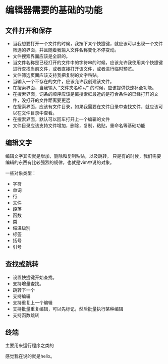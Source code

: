 # 编辑器需要的基础的功能

## 文件打开和保存

- 当我想要打开一个文件的时候，我按下某个快捷键，就应该可以出现一个文件筛选的界面，并且随着我输入文件名称变化不停变动。
- 文件搜索界面应该是全屏的。
- 当文件名称是已经打开的文件中的字符串的时候，应该允许我使用某个快捷键进行查找当前文件，或者直接打开该文件，或者进行临时预览。
- 文件筛选页面应该支持我把复制的文字粘贴。
- 当输入一个不存在的文件，应该允许我创建该文件。
- 在搜索界面，当我输入 "文件夹名称+/" 的时候，应该提供快速补全功能。
- 在搜索界面，词条的顺序应该是离搜索框最近的是符合条件的已经打开的文件，没打开的文件距离要更远
- 在搜索界面，应该有文件目录，如果我需要在文件目录中查找文件，就应该可以在文件目录中查看。
- 在搜索界面，默认可以回车打开上一个编辑的文件
- 文件目录应该支持文件增加，删除，复制，粘贴，重命名等基础功能

## 编辑文字

编辑文字其实就是增加，删除和复制粘贴，以及跳转。
只是有的时候，我们需要编辑的东西有比较强烈的规律，也就是vim中说的对象。

一些对象类型：

- 字符
- 单词
- 行
- 文件
- 段落
- 函数
- 类
- 缩进级别
- 标签
- 括号
- 引号

## 查找或跳转

- 设置快捷键开始查找。
- 支持增量查找。
- 跳转下一个
- 支持编辑
- 支持重复上一个编辑
- 支持批量重复编辑，可以先标记，然后批量执行某种编辑
- 支持函数跳转

## 终端

主要用来运行程序之类的

感觉我在说的就是helix。
